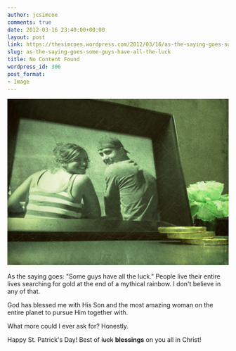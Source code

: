 ```yaml
---
author: jcsimcoe
comments: true
date: 2012-03-16 23:40:00+00:00
layout: post
link: https://thesimcoes.wordpress.com/2012/03/16/as-the-saying-goes-some-guys-have-all-the-luck/
slug: as-the-saying-goes-some-guys-have-all-the-luck
title: No Content Found
wordpress_id: 306
post_format:
- Image
---
```


![](/public/assets/tumblr_m104eqcgzo1qbwpqvo1_r1_1280.jpg)

As the saying goes: "Some guys have all the luck." People live their entire lives searching for gold at the end of a mythical rainbow. I don't believe in any of that.

God has blessed me with His Son and the most amazing woman on the entire planet to pursue Him together with.

What more could I ever ask for? Honestly.

Happy St. Patrick's Day! Best of <strike>luck</strike> **blessings** on you all in Christ!
